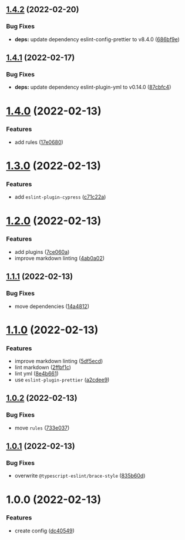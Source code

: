 ## [1.4.2](https://github.com/DerYeger/eslint-config/compare/v1.4.1...v1.4.2) (2022-02-20)


### Bug Fixes

* **deps:** update dependency eslint-config-prettier to v8.4.0 ([686bf9e](https://github.com/DerYeger/eslint-config/commit/686bf9e734857cfdec63339d4ca9135f749f4c34))

## [1.4.1](https://github.com/DerYeger/eslint-config/compare/v1.4.0...v1.4.1) (2022-02-17)


### Bug Fixes

* **deps:** update dependency eslint-plugin-yml to v0.14.0 ([87cbfc4](https://github.com/DerYeger/eslint-config/commit/87cbfc4a257b4cf63c8b6b26a01c41dce3d2920e))

# [1.4.0](https://github.com/DerYeger/eslint-config/compare/v1.3.0...v1.4.0) (2022-02-13)


### Features

* add rules ([17e0680](https://github.com/DerYeger/eslint-config/commit/17e0680938573e9e28bcf06a905f9653ece85d58))

# [1.3.0](https://github.com/DerYeger/eslint-config/compare/v1.2.0...v1.3.0) (2022-02-13)


### Features

* add `eslint-plugin-cypress` ([c71c22a](https://github.com/DerYeger/eslint-config/commit/c71c22a1c6d6705c9b5ca7675c4cd4836eeb3870))

# [1.2.0](https://github.com/DerYeger/eslint-config/compare/v1.1.1...v1.2.0) (2022-02-13)


### Features

* add plugins ([7ce060a](https://github.com/DerYeger/eslint-config/commit/7ce060a4020f73cd51573ce710beb053712a9828))
* improve markdown linting ([4ab0a02](https://github.com/DerYeger/eslint-config/commit/4ab0a02948a80bbb09ab44e46744cf765c16046f))

## [1.1.1](https://github.com/DerYeger/eslint-config/compare/v1.1.0...v1.1.1) (2022-02-13)


### Bug Fixes

* move dependencies ([14a4812](https://github.com/DerYeger/eslint-config/commit/14a4812107bc2c60b7620e983295de1a4a15b4b1))

# [1.1.0](https://github.com/DerYeger/eslint-config/compare/v1.0.2...v1.1.0) (2022-02-13)


### Features

* improve markdown linting ([5df5ecd](https://github.com/DerYeger/eslint-config/commit/5df5ecd7ec21365efa40e595653007c59f061196))
* lint markdown ([2ffbf1c](https://github.com/DerYeger/eslint-config/commit/2ffbf1c8944fc0e728de4bb5ded545a4041e6496))
* lint yml ([8e4b661](https://github.com/DerYeger/eslint-config/commit/8e4b6617724c98934da5d3e12cf1d40c01c38599))
* use `eslint-plugin-prettier` ([a2cdee9](https://github.com/DerYeger/eslint-config/commit/a2cdee9912ca03a9201f3c93eeda5ce2f63a3607))

## [1.0.2](https://github.com/DerYeger/eslint-config/compare/v1.0.1...v1.0.2) (2022-02-13)


### Bug Fixes

* move `rules` ([733e037](https://github.com/DerYeger/eslint-config/commit/733e037825721bff1ab49d53c5ad6041994b3e0a))

## [1.0.1](https://github.com/DerYeger/eslint-config/compare/v1.0.0...v1.0.1) (2022-02-13)


### Bug Fixes

* overwrite `@typescript-eslint/brace-style` ([835b60d](https://github.com/DerYeger/eslint-config/commit/835b60d4a479e878eca500bd941f3f7ab9873e20))

# 1.0.0 (2022-02-13)


### Features

* create config ([dc40549](https://github.com/DerYeger/eslint-config/commit/dc40549429296ad3b02afd2a6f6a482f273ec0fe))
